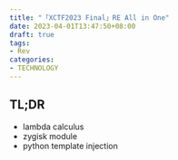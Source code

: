 ```yaml
---
title: "「XCTF2023 Final」RE All in One"
date: 2023-04-01T13:47:50+08:00
draft: true
tags:
- Rev
categories:
- TECHNOLOGY
---
```



<!-- more -->

## TL;DR

- lambda calculus
- zygisk module
- python template injection
